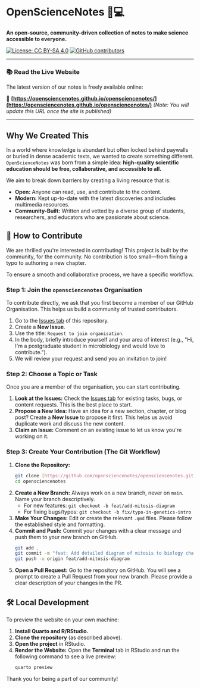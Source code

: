 # OpenScienceNotes 🧬💻

**An open-source, community-driven collection of notes to make science accessible to everyone.**

[![License: CC BY-SA 4.0](https://img.shields.io/badge/License-CC_BY--SA_4.0-lightgrey.svg)](https://creativecommons.org/licenses/by-sa/4.0/)
[![GitHub contributors](https://img.shields.io/github/contributors/opensciencenotes/opensciencenotes.svg)](https://GitHub.com/opensciencenotes/opensciencenotes/graphs/contributors/)

---

### 📚 Read the Live Website

The latest version of our notes is freely available online:

🔗 **[https://opensciencenotes.github.io/opensciencenotes/](https://opensciencenotes.github.io/opensciencenotes/)** *(Note: You will update this URL once the site is published)*

---

## Why We Created This

In a world where knowledge is abundant but often locked behind paywalls or buried in dense academic texts, we wanted to create something different. `OpenScienceNotes` was born from a simple idea: **high-quality scientific education should be free, collaborative, and accessible to all.**

We aim to break down barriers by creating a living resource that is:
* **Open:** Anyone can read, use, and contribute to the content.
* **Modern:** Kept up-to-date with the latest discoveries and includes multimedia resources.
* **Community-Built:** Written and vetted by a diverse group of students, researchers, and educators who are passionate about science.

## 🤝 How to Contribute

We are thrilled you're interested in contributing! This project is built by the community, for the community. No contribution is too small—from fixing a typo to authoring a new chapter.

To ensure a smooth and collaborative process, we have a specific workflow.

### Step 1: Join the `opensciencenotes` Organisation

To contribute directly, we ask that you first become a member of our GitHub Organisation. This helps us build a community of trusted contributors.

1.  Go to the [Issues tab](https://github.com/opensciencenotes/opensciencenotes/issues) of this repository.
2.  Create a **New Issue**.
3.  Use the title: `Request to join organisation`.
4.  In the body, briefly introduce yourself and your area of interest (e.g., "Hi, I'm a postgraduate student in microbiology and would love to contribute.").
5.  We will review your request and send you an invitation to join!

### Step 2: Choose a Topic or Task

Once you are a member of the organisation, you can start contributing.

1.  **Look at the Issues:** Check the [Issues tab](https://github.com/opensciencenotes/opensciencenotes/issues) for existing tasks, bugs, or content requests. This is the best place to start.
2.  **Propose a New Idea:** Have an idea for a new section, chapter, or blog post? Create a **New Issue** to propose it first. This helps us avoid duplicate work and discuss the new content.
3.  **Claim an Issue:** Comment on an existing issue to let us know you're working on it.

### Step 3: Create Your Contribution (The Git Workflow)

1.  **Clone the Repository:**
    ```bash
    git clone [https://github.com/opensciencenotes/opensciencenotes.git](https://github.com/opensciencenotes/opensciencenotes.git)
    cd opensciencenotes
    ```
2.  **Create a New Branch:** Always work on a new branch, never on `main`. Name your branch descriptively.
    * For new features: `git checkout -b feat/add-mitosis-diagram`
    * For fixing bugs/typos: `git checkout -b fix/typo-in-genetics-intro`
3.  **Make Your Changes:** Edit or create the relevant `.qmd` files. Please follow the established style and formatting.
4.  **Commit and Push:** Commit your changes with a clear message and push them to your new branch on GitHub.
    ```bash
    git add .
    git commit -m "feat: Add detailed diagram of mitosis to biology chapter"
    git push -u origin feat/add-mitosis-diagram
    ```
5.  **Open a Pull Request:** Go to the repository on GitHub. You will see a prompt to create a Pull Request from your new branch. Please provide a clear description of your changes in the PR.

## 🛠️ Local Development

To preview the website on your own machine:

1.  **Install Quarto and R/RStudio.**
2.  **Clone the repository** (as described above).
3.  **Open the project** in RStudio.
4.  **Render the Website:** Open the **Terminal** tab in RStudio and run the following command to see a live preview:
    ```bash
    quarto preview
    ```

Thank you for being a part of our community!
